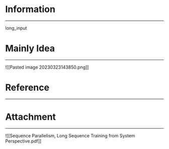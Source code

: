 # Information
---
long_input

# Mainly Idea
---
![[Pasted image 20230323143850.png]]

# Reference
---


# Attachment
---
![[Sequence Parallelism, Long Sequence Training from System Perspective.pdf]]